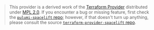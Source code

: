 > This provider is a derived work of the [Terraform Provider](https://github.com/spacelift-io/terraform-provider-spacelift)
> distributed under [MPL 2.0](https://www.mozilla.org/en-US/MPL/2.0/). If you encounter a bug or missing feature,
> first check the [`pulumi-spacelift` repo](https://github.com/spacelift-io/pulumi-spacelift/issues); however, if that doesn't turn up anything,
> please consult the source [`terraform-provider-spacelift` repo](https://github.com/spacelift-io/terraform-provider-spacelift/issues).
